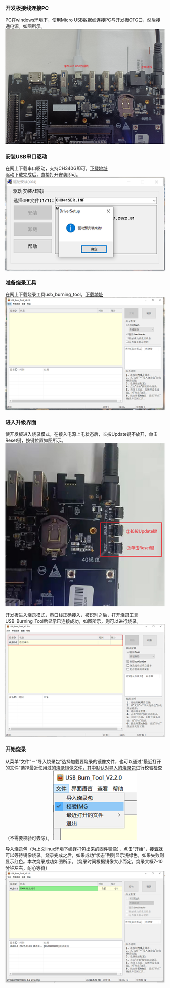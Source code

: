 ### 开发板接线连接PC
PC在windows环境下，使用Micro USB数据线连接PC与开发板OTG口，然后接通电源。如图所示。
![烧录固件接线](image/烧录固件接线图.png)

### 安装USB串口驱动
在网上下载串口驱动，支持CH340G即可，[下载地址](http://www.wch.cn/downloads/CH341SER_EXE.html)  
驱动下载完成后，直接打开安装即可。
![驱动安装](image/驱动安装.png)

### 准备烧录工具
在网上下载烧录工具usb_burning_tool，[下载地址](http://www.unionman.com.cn/uploads/soft/20220530/1653887506.zip) 
![烧录工具](image/烧录工具.png)

### 进入升级界面
使开发板进入烧录模式，在接入电源上电状态后，长按Update键不放开，单击Reset键，按键位置如图所示。
![按键位置](image/按键具体位置.png)

开发板进入烧录模式，串口线正确接入，被识别之后，打开烧录工具USB_Burning_Tool后显示已连接成功，如图所示，则可以进行烧录。
![烧录工具](image/烧录工具界面.png)

### 开始烧录
从菜单“文件”－“导入烧录包”选择加载要烧录的镜像文件，也可以通过“最近打开的文件”选择最近使用过的烧录镜像文件，其中默认对导入的烧录包进行校验检查（不需要校验可去除）。
![加载烧录包](image/加载烧录包.png)

导入烧录包（为上文linux环境下编译打包出来的固件镜像），点击“开始”，接着就可以等待镜像烧录。烧录完成之后，如果成功“状态”列则显示浅绿色，如果失败则显示红色。本次烧录成功如图所示。（烧录时间根据镜像大小而定，烧录大概7-10分钟左右，耐心等待）
![烧录](image/烧录成功.png)